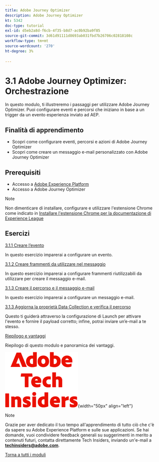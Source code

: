 ```yaml
---
title: Adobe Journey Optimizer
description: Adobe Journey Optimizer
kt: 5342
doc-type: tutorial
exl-id: d5eb2a8d-f6cb-4f35-b8d7-ac0b92ba9f85
source-git-commit: 3d61d91111d8693ab031fbd7b26706c02818108c
workflow-type: tm+mt
source-wordcount: '270'
ht-degree: 3%

---
```


# 3.1 Adobe Journey Optimizer: Orchestrazione

In questo modulo, ti illustreremo i passaggi per utilizzare Adobe Journey Optimizer. Puoi configurare eventi e percorsi che iniziano in base a un trigger da un evento esperienza inviato ad AEP.

## Finalità di apprendimento

- Scopri come configurare eventi, percorsi e azioni di Adobe Journey Optimizer
- Scopri come creare un messaggio e-mail personalizzato con Adobe Journey Optimizer

## Prerequisiti

- Accesso a [Adobe Experience Platform](https://experience.adobe.com/platform)
- Accesso a Adobe Journey Optimizer

>[!NOTE]
>
>Non dimenticare di installare, configurare e utilizzare l&#39;estensione Chrome come indicato in [Installare l&#39;estensione Chrome per la documentazione di Experience League](../../../getting-started/gettingstarted/ex1.md)

## Esercizi

[3.1.1 Creare l’evento](./ex1.md)

In questo esercizio imparerai a configurare un evento.

[3.1.2 Creare frammenti da utilizzare nel messaggio](./ex2.md)

In questo esercizio imparerai a configurare frammenti riutilizzabili da utilizzare per creare il messaggio e-mail.

[3.1.3 Creare il percorso e il messaggio e-mail](./ex3.md)

In questo esercizio imparerai a configurare un messaggio e-mail.

[3.1.3 Aggiorna la proprietà Data Collection e verifica il percorso](./ex4.md)

Questo ti guiderà attraverso la configurazione di Launch per attivare l&#39;evento e fornire il payload corretto; infine, potrai inviare un’e-mail a te stesso.

[Riepilogo e vantaggi](./summary.md)

Riepilogo di questo modulo e panoramica dei vantaggi.

![Informazioni tecniche](./../../../../assets/images/techinsiders.png){width="50px" align="left"}

>[!NOTE]
>
>Grazie per aver dedicato il tuo tempo all&#39;apprendimento di tutto ciò che c&#39;è da sapere su Adobe Experience Platform e sulle sue applicazioni. Se hai domande, vuoi condividere feedback generali su suggerimenti in merito a contenuti futuri, contatta direttamente Tech Insiders, inviando un&#39;e-mail a **techinsiders@adobe.com**.

[Torna a tutti i moduli](./../../../../overview.md)
